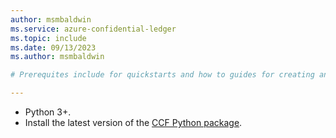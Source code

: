 ```yaml
---
author: msmbaldwin
ms.service: azure-confidential-ledger
ms.topic: include
ms.date: 09/13/2023
ms.author: msmbaldwin

# Prerequites include for quickstarts and how to guides for creating and submitting proposals.

---
```


- Python 3+.
- Install the latest version of the [CCF Python package](https://pypi.org/project/ccf/).